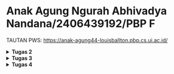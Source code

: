 # Anak Agung Ngurah Abhivadya Nandana/2406439192/PBP F

TAUTAN PWS:
https://anak-agung44-louisballton.pbp.cs.ui.ac.id/

<details>
<Summary><b>Tugas 2</b></Summary>
    
# 1. Jelaskan bagaimana cara kamu mengimplementasikan checklist di atas secara step-by-step :
    Membuat direktori baru dulu bernama football-shop lalu membuat mengaktifkan venv, lalu membuat requirements.txt supaya
     bisa menginstall banyak dependencies, lalu buat proyek django baru dengan nama football_shop, setelah itu lakukan konfigurasi environment variables dan proyek, setelah selesai jalankan server dan cek di localhost,
     setelah berhasil saya push ke github. Selanjutnya buat aplikasi main dengan "python manage.py startapp main", lalu tambahkan 'main' ke dalam daftar aplikasi yang ada di settings.py pada variabel INSTALLED_APPS,
     setelah itu saya buat berkas main.html di dalam templates yang berfungsi sebagai tampilan nanti.
   # Lalu membuat model pada aplikasi main dengan nama Product:

    class Product(models.Model):
    CATEGORY_CHOICES = [
        ('shoes', 'Sepatu Bola'),
        ('jersey', 'Jersey'),
        ('ball', 'Bola'),
        ('equipment', 'Peralatan Latihan'),
        ('accessories', 'Aksesoris'),
        ('other', 'Lainnya'),
    ]
   
    id = models.UUIDField(primary_key=True, default=uuid.uuid4, editable=False)
    name = models.CharField(max_length=255)
    price = models.IntegerField()
    description = models.TextField()
    category = models.CharField(max_length=20, choices=CATEGORY_CHOICES, default='update')
    thumbnail = models.URLField(blank=True, null=True)
    is_featured = models.BooleanField(default=False)

    #Tambahan fitur
    item_views = models.PositiveIntegerField(default=0)
    rating = models.FloatField(default=0.0)
    stock = models.PositiveIntegerField(default=0)

    created_at = models.DateTimeField(auto_now_add=True)

    def __str__(self):
        return f"{self.name} - Rp{self.price:,}"
    
    @property
    def is_popular(self):
        return self.item_views > 5

    def increment_views(self):
        self.item_views += 1
        self.save()

   # Setelah itu membuat sebuah fungsi pada views.py untuk dikembalikan ke dalam sebuah template HTML yang menampilkan nama aplikasi serta nama dan kelas:
    def show_main(request):
    context = {
        'npm' : '2406439192',
        'name': 'Anak Agung Ngurah Abhivadya Nandana',
        'class': 'PBP F'
    }

    return render(request, "main.html", context)

   # Lalu membuat sebuah routing pada urls.py aplikasi main untuk memetakan fungsi yang telah dibuat pada views.py:
     app_name = 'main'
  
     urlpatterns = [
          path('', show_main, name='show_main'),
      ]

   # Melakukan deployment ke PWS:
     membuat proyek baru dengan nama "louisballton", lalu simpan Project Credentials, lalu pilih enviros dan ubah raw editor sesuai dengan .env.prod dan pastikan skemanya tugas_individu, lalu
     tambahkan URL deployment PWS pada ALLOWED_HOSTS setelah itu git add commit dan push ke github, lalu jalankan perintah yang terdapat pada informasi Project Command pada halaman PWS dan masukan usn pw yang tadi
     disimpan diawal.

# 2. Buatlah bagan yang berisi request client ke web aplikasi berbasis Django beserta responnya dan jelaskan pada bagan tersebut kaitan antara urls.py, views.py, models.py, dan berkas html :
<img width="1104" height="637" alt="image" src="https://github.com/user-attachments/assets/1b0cfa1a-3bf5-4973-9ebf-85b2ffe52487" />

    1. HTTP Request :
        Browser (client) mengirim permintaan ke server Django.
    
    2. URLs (urls.py) :
        Django pertama kali mengecek urls.py.
        Tugasnya mencocokkan URL request dengan pola yang ada.
        Kalau cocok, request diteruskan ke fungsi yang sesuai di views.py.

    3. Views (views.py) :
        Bagian ini adalah "otak" aplikasi.
        View menerima request dari urls.py, lalu menentukan:
          Apakah perlu ambil data dari model?
          Apakah perlu langsung kirim response (misalnya teks/JSON)?
          Atau perlu render template HTML?

    4. Models (models.py) + Database :
        Jika view butuh data, dia akan memanggil model.
        Model adalah representasi tabel database dalam bentuk Python class.
        View bisa read/write data lewat model.
        Django ORM yang akan berkomunikasi dengan database.

    5. Template (.html) :
        Setelah dapat data dari model, view akan me-render template.
        Template adalah file HTML yang bisa diberi placeholder untuk data dari view.

    6. HTTP Response
        Template yang sudah diisi data dikirim balik sebagai HTML ke client.
        Browser menampilkan halaman jadi yang sudah berisi data produk.

    Ringkasan:
    Request → masuk ke urls.py
    urls.py → arahkan ke views.py
    views.py → ambil data dari models.py (DB) & pilih template
    template HTML → di-render dengan data
    Response → dikirim ke client

  # 3. Jelaskan peran settings.py dalam proyek Django!
    settings.py itu ibarat buku panduan atau pusat pengaturan dari sebuah proyek Django. Semua konfigurasi penting yang menentukan bagaimana aplikasi jalan, ditaruh di situ.
    Singkatnya, tanpa settings.py, Django nggak akan tahu harus jalan dengan aturan apa. File ini yang bikin proyek kita bisa dibedakan antara mode pengembangan (development) dan mode produksi (production).

  # 4. Bagaimana cara kerja migrasi database di Django?
    makemigrations = bikin blueprint perubahan (file migrasi).
    migrate = jalankan blueprint itu ke database.
    Dengan sistem ini, kita nggak perlu menulis SQL manual tiap kali ubah model, cukup ubah models.py lalu migrasi.

  # 5. Menurut Anda, dari semua framework yang ada, mengapa framework Django dijadikan permulaan pembelajaran pengembangan perangkat lunak?
    Django sering dijadikan permulaan belajar pengembangan perangkat lunak karena framework ini sudah lengkap dan terstruktur. Banyak fitur penting seperti autentikasi, manajemen database, dan keamanan dasar sudah tersedia,
    sehingga pemula bisa langsung fokus memahami alur kerja aplikasi. Pola kerja model, view, dan template juga memudahkan dalam membangun aplikasi secara rapi. Ditambah dengan dokumentasi yang jelas, komunitas besar,
    serta penggunaan bahasa Python yang sederhana, itu sebabnya Django menjadi pilihan tepat untuk memahami dasar pengembangan perangkat lunak.

  # 6. Apakah ada feedback untuk asisten dosen tutorial 1 yang telah kamu kerjakan sebelumnya?
    Menurut saya tutorialnya sudah baik karena mudah dipahami, terlebih untuk pemula seperti saya.
</details>

<details>
<Summary><b>Tugas 3</b></Summary>
    
# TUGAS 3
# 1. Jelaskan mengapa kita memerlukan data delivery dalam pengimplementasian sebuah platform?
    Data delivery diperlukan dalam implementasi platform karena ia yang memastikan informasi bisa berpindah dari server ke pengguna, antar komponen sistem, dan antar layanan eksternal secara aman, cepat, dan         konsisten. Tanpa mekanisme ini, platform hanya jadi sistem statis yang tidak bisa benar-benar digunakan.
# 2. Menurutmu, mana yang lebih baik antara XML dan JSON? Mengapa JSON lebih populer dibandingkan XML?
    Menurut saya, JSON lebih baik dibandingkan XML karena lebih ringkas, mudah dibaca, cepat diproses, dan langsung terintegrasi dengan JavaScript sehingga sangat cocok untuk web development modern. XML masih        berguna di sistem lama atau kebutuhan khusus, tetapi JSON lebih populer karena lebih sederhana dan efisien untuk pertukaran data di API masa kini.
# 3. Jelaskan fungsi dari method is_valid() pada form Django dan mengapa kita membutuhkan method tersebut?
    Menurut saya, fungsi dari method is_valid() pada form Django adalah memeriksa apakah data yang dikirim melalui form sesuai dengan aturan validasi yang sudah ditentukan di forms.py maupun di model.
    Kenapa kita butuh is_valid()?
    Karena tanpa validasi, data yang tidak sesuai bisa masuk ke database, misalnya email salah format, harga kosong, atau kategori tidak valid. Dengan is_valid(), kita bisa pastikan hanya data yang benar dan         bersih yang tersimpan.
# 4. Mengapa kita membutuhkan csrf_token saat membuat form di Django? Apa yang dapat terjadi jika kita tidak menambahkan csrf_token pada form Django? Bagaimana hal tersebut dapat dimanfaatkan oleh penyerang?
    csrf_token di Django berfungsi mencegah serangan CSRF dengan memberi token unik pada setiap form. Tanpa token ini, penyerang bisa memalsukan request (misalnya transfer uang atau ganti password) dengan            memanfaatkan session user yang masih aktif.
# 5. Jelaskan bagaimana cara kamu mengimplementasikan checklist di atas secara step-by-step.
    1. Awalnya saya menambahkan 4 fungsi views baru untuk melihat objek yang sudah ditambahkan dalam format XML, JSON, XML by ID, dan JSON by ID.
        def show_xml(request):
            product_list = Product.objects.all()
            xml_data = serializers.serialize("xml", product_list)
            return HttpResponse(xml_data, content_type="application/xml")
    
        def show_json(request):
            product_list = Product.objects.all()
            json_data = serializers.serialize("json", product_list)
            return HttpResponse(json_data, content_type="application/json")
        
        def show_xml_by_id(request, product_id):
            try:
                product_list = Product.objects.filter(pk=product_id)
                xml_data = serializers.serialize("xml", product_list)
                return HttpResponse(xml_data, content_type="application/xml")
            except Product.DoesNotExist:
                return HttpResponse(status=404)
        
        def show_json_by_id(request, product_id):
            try:
                product_list = Product.objects.get(pk=product_id)
                json_data = serializers.serialize("json", [product_list])
                return HttpResponse(json_data, content_type="application/json")
            except Product.DoesNotExist:
                return HttpResponse(status=404)
        lalu di tambahkan ke dalam urls.py
    2. Lalu saya membuat direktori baru di direktori utama dengan nama templates yang berisi file base.html, base.html berfungsi sebagai template dasar yang dapat digunakan sebagai kerangka umum untuk halaman web lainnya di dalam proyek.
    3. Lalu saya update settings.py yang berisi TEMPLATES dan menambahkan 'DIRS': [BASE_DIR / 'templates'] agar file base.html terdeteksi sebagai file templates
    4. Buat berkas baru pada direktori main dengan nama forms.py untuk membuat struktur form yang dapat menerima data Product baru. 
    5. Buka berkas views.py yang ada pada direktori main dan tambahkan beberapa import lalu menambahkan fungsi fungsi berikut:
        def create_product(request):
            form = ProductForm(request.POST or None)
        
            if form.is_valid() and request.method == "POST":
                form.save()
                return redirect('main:show_main')
        
            context = {'form': form}
            return render(request, "create_product.html", context)

        def show_product(request, id):
            product = get_object_or_404(Product, pk=id)
            product.increment_views()
        
            context = {
                'product': product
            }
        
            return render(request, "product_detail.html", context)
    6. Buka urls.py yang ada pada direktori main lalu import fungsi fungsi yang tadi ditambahkan:
            urlpatterns = [
        path('', show_main, name='show_main'),
        path('xml/', show_xml, name='show_xml'),
        path('json/', show_json, name='show_json'),
        path('xml/<str:product_id>/', show_xml_by_id, name='show_xml_by_id'),
        path('json/<str:product_id>/', show_json_by_id, name='show_json_by_id'),
        path('create-product/', create_product, name='create_product'),
        path('product/<str:id>/', show_product, name='show_product'),
    ]
# 6. Screenshot Localhost xml, json, xml by id, json by id.
Localhost xml
<img width="1919" height="615" alt="image" src="https://github.com/user-attachments/assets/c0349d55-7934-4369-80bf-156f14492708" />
Localhost json
<img width="1919" height="707" alt="image" src="https://github.com/user-attachments/assets/cd89f794-c9c1-4578-831b-c021e3356fb6" />
Localhost xml by id
<img width="1919" height="444" alt="image" src="https://github.com/user-attachments/assets/c2ce1334-8eda-4e25-914a-b9053a277b42" />
Localhost json by id
<img width="1919" height="508" alt="image" src="https://github.com/user-attachments/assets/58aca142-b005-4351-97fb-dcf77c9de258" />
</details>


<details>
<Summary><b>Tugas 4</b></Summary>
    
# TUGAS 4
# 1. Apa itu Django AuthenticationForm? Jelaskan juga kelebihan dan kekurangannya.
    AuthenticationForm adalah form bawaan Django (dari django.contrib.auth.forms) yang digunakan untuk proses login pengguna.
    Form ini menyediakan field username dan password, serta sudah otomatis memvalidasi kredensial dengan sistem autentikasi Django.

    Kelebihan:
    Praktis → bisa langsung dipakai untuk login tanpa harus membuat form manual.
    Aman → sudah terintegrasi dengan hashing password dan validasi bawaan Django.
    Terintegrasi → bekerja langsung dengan authenticate() dan login() Django.

    Kekurangan:
    Hanya mendukung login berbasis username & password secara default.
    Kurang fleksibel untuk kasus login custom (misalnya login pakai email, OTP, atau social login) → perlu di-extend.

# 2. Apa perbedaan antara autentikasi dan otorisasi? Bagaiamana Django mengimplementasikan kedua konsep tersebut?
    Autentikasi (Authentication): proses memverifikasi identitas pengguna (apakah dia benar pengguna yang terdaftar?).
    ➝ Contoh: login dengan username & password.
    Otorisasi (Authorization): proses menentukan hak akses pengguna setelah identitasnya terverifikasi.
    ➝ Contoh: hanya admin boleh menghapus data, user biasa hanya bisa melihat.

    Autentikasi:
    authenticate() → cek kredensial.
    login() → menyimpan status login di session.
    request.user.is_authenticated → cek apakah user sedang login.
    
    Otorisasi:
    Properti user: is_staff, is_superuser.
    Sistem permissions dan groups.
    Decorator: @login_required, @permission_required, @user_passes_test.

# 3. Apa saja kelebihan dan kekurangan session dan cookies dalam konteks menyimpan state di aplikasi web?
    Session
    Kelebihan:
    Data disimpan di server → lebih aman.    
    Bisa menyimpan data kompleks (dictionary, objek serializable).
    Terintegrasi dengan Django (SessionMiddleware).  
    
    Kekurangan:
    Membebani server (butuh storage per-user).
    Jika aplikasi berskala besar → butuh Redis/DB cluster untuk menyimpan session.

    
    Cookies
    Kelebihan:
    Disimpan di sisi client → tidak membebani server.
    Cocok untuk data ringan (misalnya preferensi bahasa, tema).
    Bisa langsung dibaca oleh JavaScript.

    Kekurangan:
    Ukuran terbatas (sekitar 4KB per cookie).
    Rentan dicuri jika ada serangan XSS atau session hijacking.
    Bisa dihapus oleh pengguna kapan saja.

# 4. Apakah penggunaan cookies aman secara default dalam pengembangan web, atau apakah ada risiko potensial yang harus diwaspadai? Bagaimana Django menangani hal tersebut?
    Tidak 100% aman. Ada risiko:
    XSS (Cross-Site Scripting): script berbahaya bisa mencuri cookie.
    Session Hijacking: jika session ID dalam cookie dicuri.
    CSRF (Cross-Site Request Forgery): cookie bisa dipakai dalam request palsu.
    
    Bagaimana Django menangani hal ini?
    HttpOnly=True → mencegah cookie diakses lewat JavaScript.
    Secure=True → cookie hanya dikirim via HTTPS.
    SESSION_COOKIE_AGE → atur masa berlaku cookie.
    CSRF_COOKIE_SECURE + CsrfViewMiddleware → mencegah CSRF.
    Signed cookies (SignedCookieSession) → Django menandatangani cookie sehingga tidak bisa dimodifikasi sembarangan.

# 5. Jelaskan bagaimana cara kamu mengimplementasikan checklist di atas secara step-by-step (bukan hanya sekadar mengikuti tutorial).
    1. Membuat Fungsi dan Form Registrasi
        Tambahkan fungsi register di bawah ini ke dalam views.py. Fungsi ini berfungsi untuk menghasilkan formulir registrasi secara otomatis dan menghasilkan akun pengguna ketika data di-submit dari form.
    2. Buat berkas HTML baru dengan nama register.html pada direktori main/templates
    3. Tambahkan fungsi login_user di bawah ini ke dalam views.py. Fungsi ini berfungsi untuk mengautentikasi pengguna yang ingin login.
    4. Buat berkas HTML baru dengan nama login.html pada direktori main/templates.
    5. Tambahkan fungsi logout_user di bawah ini ke dalam views.py. 
    6. Merestriksi akses halaman Main dan Product Detail.
    7. Menggunakan Data Dari Cookies.
    8. Menghubungkan Model Product dengan User.
    
</details>
